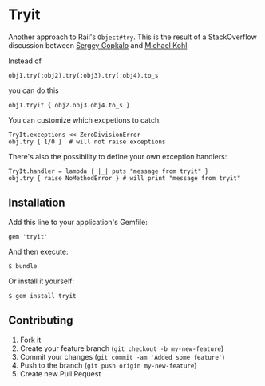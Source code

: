 # Tryit

Another approach to Rail's `Object#try`. This is the result of a StackOverflow discussion between [Sergey Gopkalo](https://github.com/sevenmaxis/) and [Michael Kohl](https://github.com/citizen428).

Instead of

    obj1.try(:obj2).try(:obj3).try(:obj4).to_s

you can do this

    obj1.tryit { obj2.obj3.obj4.to_s }

You can customize which excpetions to catch:

    TryIt.exceptions << ZeroDivisionError
    obj.try { 1/0 }  # will not raise exceptions

There's also the possibility to define your own exception handlers:

    TryIt.handler = lambda { |_| puts "message from tryit" }
    obj.try { raise NoMethodError } # will print "message from tryit"

## Installation

Add this line to your application's Gemfile:

    gem 'tryit'

And then execute:

    $ bundle

Or install it yourself:

    $ gem install tryit

##

## Contributing

1. Fork it
2. Create your feature branch (`git checkout -b my-new-feature`)
3. Commit your changes (`git commit -am 'Added some feature'`)
4. Push to the branch (`git push origin my-new-feature`)
5. Create new Pull Request
